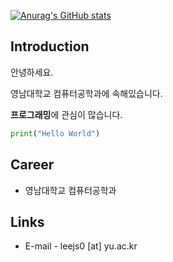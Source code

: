[![Anurag's GitHub stats](https://github-readme-stats.vercel.app/api?username=awidksp9843&show_icons=true&theme=ambient_gradient)](https://github.com/anuraghazra/github-readme-stats)

## Introduction
안녕하세요.

영남대학교 컴퓨터공학과에 속해있습니다.

**프로그래밍**에 관심이 많습니다.

```python
print("Hello World")
```

## Career
- 영남대학교 컴퓨터공학과

## Links
- E-mail - leejs0 [at] yu.ac.kr
